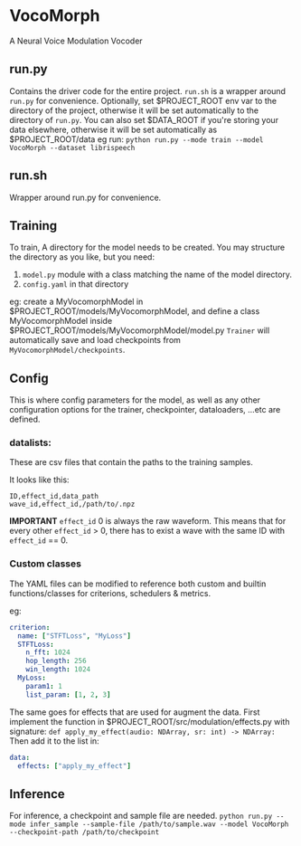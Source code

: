 # VocoMorph

A Neural Voice Modulation Vocoder

## run.py

Contains the driver code for the entire project. `run.sh` is a wrapper around `run.py` for convenience.
Optionally, set $PROJECT_ROOT env var to the directory of the project, otherwise it will be set automatically to the directory of `run.py`.
You can also set $DATA_ROOT if you're storing your data elsewhere, otherwise it will be set automatically as $PROJECT_ROOT/data
eg run: `python run.py --mode train --model VocoMorph --dataset librispeech`

## run.sh

Wrapper around run.py for convenience.

## Training

To train, A directory for the model needs to be created.
You may structure the directory as you like, but you need:

1. `model.py` module with a class matching the name of the model directory.
2. `config.yaml` in that directory

eg: create a MyVocomorphModel in $PROJECT_ROOT/models/MyVocomorphModel, and define a class MyVocomorphModel inside $PROJECT_ROOT/models/MyVocomorphModel/model.py
`Trainer` will automatically save and load checkpoints from `MyVocomorphModel/checkpoints`.

## Config

This is where config parameters for the model, as well as any other configuration options for the trainer, checkpointer, dataloaders, ...etc are defined.

### datalists:

These are csv files that contain the paths to the training samples.

It looks like this:

```csv
ID,effect_id,data_path
wave_id,effect_id,/path/to/.npz
```

**IMPORTANT**
`effect_id` 0 is always the raw waveform. This means that for every other `effect_id` > 0, there has to exist a wave with the same ID with `effect_id` == 0.

### Custom classes

The YAML files can be modified to reference both custom and builtin functions/classes for criterions, schedulers & metrics.

eg:

```yaml
criterion:
  name: ["STFTLoss", "MyLoss"]
  STFTLoss:
    n_fft: 1024
    hop_length: 256
    win_length: 1024
  MyLoss:
    param1: 1
    list_param: [1, 2, 3]
```

The same goes for effects that are used for augment the data.
First implement the function in $PROJECT_ROOT/src/modulation/effects.py with signature: `def apply_my_effect(audio: NDArray, sr: int) -> NDArray:`
Then add it to the list in:

```yaml
data:
  effects: ["apply_my_effect"]
```

## Inference

For inference, a checkpoint and sample file are needed.
`python run.py --mode infer_sample --sample-file /path/to/sample.wav --model VocoMorph --checkpoint-path /path/to/checkpoint`
